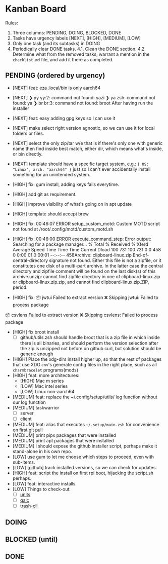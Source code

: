 # Kanban Board

Rules:
1. Three columns: PENDING, DOING, BLOCKED, DONE
2. Tasks have urgency labels [NEXT], [HIGH], [MEDIUM], [LOW]
3. Only one task (and its subtasks) in DOING
4. Periodically clear DONE tasks.
  4.1. Clean the DONE section.
  4.2. Determine what from the removed tasks, warrant a mention in the `checklist.md` file, and add it there as completed.

## PENDING (ordered by urgency)

- [NEXT] feat: eza .local/bin is only aarch64
- [NEXT] ❯ yy
yy:2: command not found: yazi
❯ ya
zsh: command not found: ya
❯ br
br:3: command not found: broot
After having run the installer
- [NEXT] feat: easy adding gpg keys so I can use it
- [NEXT] make select right version agnostic, so we can use it for local folders or files.
- [NEXT] select the only zip/tar  w/e that is if there's only  one with generic name then find inside best match, either dir, which means what's inside, or bin directly.
- [NEXT] template should have a specific target system, e.g.: `{ OS: "Linux", arch: "aarch64" }` just so I can't ever accidentally install something for an unintended system.
- [HIGH] fix: gum install, adding keys fails everytime.
- [HIGH] add git as requirement.
- [HIGH] improve visibility of what's going on in apt update
- [HIGH] template should accept brew
- [HIGH] fix: 00:46:07 ERROR setup_custom_motd: Custom MOTD script not found at /root/.config/motd/custom_motd.sh
- [HIGH] fix: 00:46:00 ERROR execute_command_step: Error output: Searching for a package manager...  % Total    % Received % Xferd  Average Speed   Time    Time     Time  Current                                 Dload  100   731  100   731    0     0    458      0  0:00:01  0:00:01 --:--:--   458Archive:  clipboard-linux.zip  End-of-central-directory signature not found.  Either this file is not  a zipfile, or it constitutes one disk of a multi-part archive.  In the  latter case the central directory and zipfile comment will be found on  the last disk(s) of this archive.unzip:  cannot find zipfile directory in one of clipboard-linux.zip or        clipboard-linux.zip.zip, and cannot find clipboard-linux.zip.ZIP, period.

- [HIGH] fix: 📦 jwtui
Failed to extract version
❌ Skipping jwtui: Failed to process package

📦 csvlens
Failed to extract version
❌ Skipping csvlens: Failed to process package
- [HIGH] fix broot install
  - [ ] github/utils.zsh should handle broot that is a zip file in which inside there is all binaries, and should perform the version selection after the zip is unzipped not before on github curl, but solution should be generic enough
- [HIGH] Place the xdg-dirs install higher up, so that the rest of packages that use XDG `env`'s   generate config files in the right place, such as all `charmbracelet` programs(mods)
- [HIGH] feat: more architectures:
  - [HIGH] Mac m series
  - [LOW] Mac intel series
  - [LOW] Linux non-aarch64
- [MEDIUM] feat: replace the ~/.config/setup/utils/ log function without our log  function
- [MEDIUM] taskwarrior
  - [ ] server
  - [ ] client
- [MEDIUM] feat: alias that executes `~/.setup/main.zsh` for convenience on first git pull
- [MEDIUM] print pipx packages that were installed
- [MEDIUM] print apt packages that were installed
- [MEDIUM] I should expose the github installer script, perhaps make it stand-alone in his own repo.
- [LOW] use gum to let me choose which steps to proceed, even with sub-items.
- [LOW] [github] track installed versions, so we can check for updates.
- [HIGH] feat: script the install on first rpi boot, hijacking the script.sh perhaps.
- [LOW] feat: interactive installs
- [LOW] Things to check-out:
  - [ ] [units](https://www.gnu.org/software/units/)
  - [ ] [qalc](https://github.com/Qalculate/libqalculate)
  - [ ] [trash-cli](https://github.com/andreafrancia/trash-cli)

## DOING

## BLOCKED (until)

## DONE

